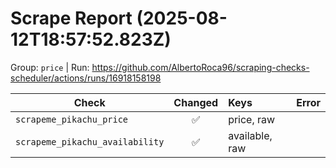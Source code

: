 # Scrape Report (2025-08-12T18:57:52.823Z)

Group: `price`  |  Run: https://github.com/AlbertoRoca96/scraping-checks-scheduler/actions/runs/16918158198

| Check | Changed | Keys | Error |
|---|:---:|:--|:--|
| `scrapeme_pikachu_price` | ✅ | price, raw |  |
| `scrapeme_pikachu_availability` | ✅ | available, raw |  |

